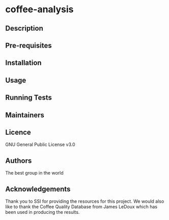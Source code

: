 # coffee-analysis

## Description

## Pre-requisites

## Installation

## Usage

## Running Tests

## Maintainers

## Licence
GNU General Public License v3.0
## Authors
The best group in the world

## Acknowledgements
Thank you to SSI for providing the resources for this project.
We would also like to thank the Coffee Quality Database from James LeDoux which has been used in producing the results.